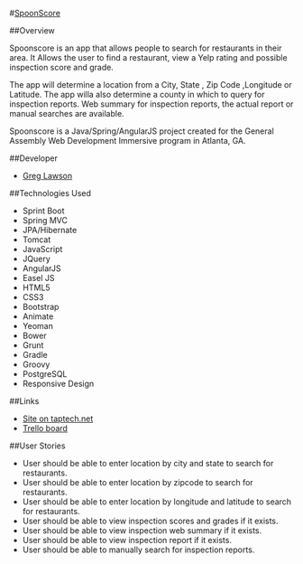#[SpoonScore](http://spoonscore.taptech.net)

##Overview

Spoonscore is an app that allows people to search for restaurants in their area. It Allows the user to find
a restaurant, view a Yelp rating and possible inspection score and grade.

The app will determine a location from a City, State , Zip Code ,Longitude or Latitude. The app willa also
determine a county in which to query for inspection reports. Web summary for inspection reports, the actual report
or manual searches are available.

Spoonscore is a Java/Spring/AngularJS project created for the General Assembly Web Development Immersive program in Atlanta, GA.

##Developer

* [Greg Lawson](https://github.com/glawson6/)

##Technologies Used
* Sprint Boot
* Spring MVC
* JPA/Hibernate
* Tomcat
* JavaScript
* JQuery
* AngularJS
* Easel JS
* HTML5
* CSS3
* Bootstrap
* Animate
* Yeoman
* Bower
* Grunt
* Gradle
* Groovy
* PostgreSQL
* Responsive Design

##Links
* [Site on taptech.net](http://spoonscore.taptech.net)
* [Trello board](https://trello.com/b/inkNmpb7/spoonscore)

##User Stories
* User should be able to enter location by city and state to search for restaurants.
* User should be able to enter location by zipcode to search for restaurants.
* User should be able to enter location by longitude and latitude to search for restaurants.
* User should be able to view inspection scores and grades if it exists.
* User should be able to view inspection web summary if it exists.
* User should be able to view inspection report if it exists.
* User should be able to manually search for inspection reports.
